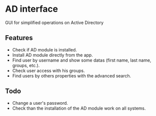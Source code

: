 # AD interface

GUI for simplified operations on Active Directory

## Features

+ Check if AD module is installed.
+ Install AD module directly from the app.
+ Find user by username and show some datas (first name, last name, groups, etc.).
+ Check user access with his groups.
+ Find users by others properties with the advanced search.

## Todo

+ Change a user's password.
+ Check than the installation of the AD module work on all systems.
